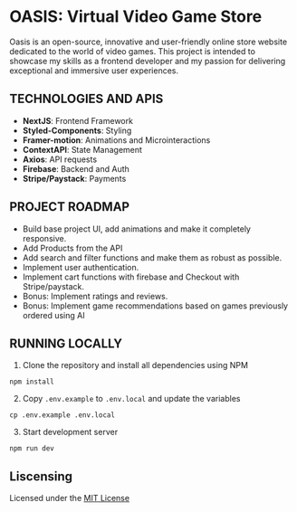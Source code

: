 # OASIS: Virtual Video Game Store

Oasis is an open-source, innovative and user-friendly online store website dedicated to the world of video games. This project is intended to showcase my skills as a frontend developer and my passion for delivering exceptional and immersive user experiences.

## TECHNOLOGIES AND APIS

- **NextJS**: Frontend Framework
- **Styled-Components**: Styling
- **Framer-motion**: Animations and Microinteractions
- **ContextAPI**: State Management
- **Axios**: API requests
- **Firebase**: Backend and Auth
- **Stripe/Paystack**: Payments

## PROJECT ROADMAP

- Build base project UI, add animations and make it completely responsive.
- Add Products from the API
- Add search and filter functions and make them as robust as possible.
- Implement user authentication.
- Implement cart functions with firebase and Checkout with Stripe/paystack.
- Bonus: Implement ratings and reviews.
- Bonus: Implement game recommendations based on games previously ordered using AI

## RUNNING LOCALLY

1. Clone the repository and install all dependencies using NPM

```
npm install
```

2. Copy `.env.example` to `.env.local` and update the variables

```
cp .env.example .env.local
```

3. Start development server

```
npm run dev
```

## Liscensing

Licensed under the [MIT License](https://github.com/vanyadioha/oasis/blob/main/LICENSE.md)
